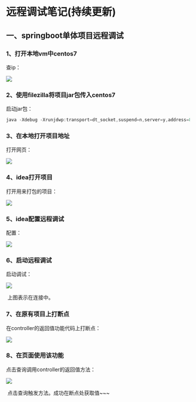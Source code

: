 # 远程调试笔记(持续更新)

## 一、springboot单体项目远程调试

### 1、打开本地vm中centos7

查ip：

![](E:\学习日志\远程调试笔记\images\00.png)

### 2、使用filezilla将项目jar包传入centos7

启动jar包：

```java
java -Xdebug -Xrunjdwp:transport=dt_socket,suspend=n,server=y,address=8888 -jar dubbo-information-0.0.1-SNAPSHOT.jar 
```

### 3、在本地打开项目地址

打开网页：

![](E:\学习日志\远程调试笔记\images\01.png)

### 4、idea打开项目

打开用来打包的项目：

![](E:\学习日志\远程调试笔记\images\02.png)

### 5、idea配置远程调试

配置：

![](E:\学习日志\远程调试笔记\images\04.png)

### 6、启动远程调试

启动调试：

![](E:\学习日志\远程调试笔记\images\05.png)

​	上图表示在连接中。

### 7、在原有项目上打断点

在controller的返回值功能代码上打断点：

![](E:\学习日志\远程调试笔记\images\06.png)

### 8、在页面使用该功能

点击查询调用controller的返回值方法：

![](E:\学习日志\远程调试笔记\images\07.png)

​	点击查询触发方法。成功在断点处获取值~~~